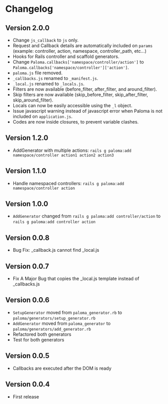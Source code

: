 Changelog
=

Version 2.0.0
-
* Change `js_callback` to `js` only.
* Request and Callback details are automatically included on `params` (example: controller, action, namespace, controller_path, etc...)
* Hooks for Rails controller and scaffold generators.
* Change `Paloma.callbacks['namespace/controller/action']` to `Paloma.callbacks['namespace/controller']['action']`.
* `paloma.js` file removed.
* `_callbacks.js` renamed to `_manifest.js`.
* `_local.js` renamed to `_locals.js`.
* Filters are now available (before_filter, after_filter, and around_filter).
* Skip filters are now available (skip_before_filter, skip_after_filter, skip_around_filter).
* Locals can now be easily accessible using the `_l` object.
* Issue javascript warning instead of javascript error when Paloma is not included on `application.js`.
* Codes are now inside closures, to prevent variable clashes.

Version 1.2.0
-
* AddGenerator with multiple actions: `rails g paloma:add namespace/controller action1 action2 action3`

Version 1.1.0
-
* Handle namespaced controllers: `rails g paloma:add namespace/controller action`

Version 1.0.0
-
* `AddGenerator` changed from `rails g paloma:add controller/action` to `rails g paloma:add controller action`

Version 0.0.8
-
* Bug Fix: _callback.js cannot find _local.js

Version 0.0.7
-
* Fix A Major Bug that copies the _local.js template instead of _callbacks.js

Version 0.0.6
-
* `SetupGenerator` moved from `paloma_generator.rb` to `paloma/generators/setup_generator.rb`
* `AddGenerator` moved from `paloma_generator` to `paloma/generators/add_generator.rb`
* Refactored both generators
* Test for both generators

Version 0.0.5
-
* Callbacks are executed after the DOM is ready

Version 0.0.4
-
* First release
